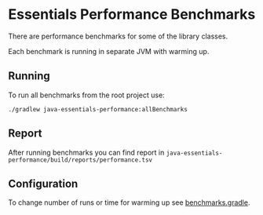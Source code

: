 Essentials Performance Benchmarks
=================================

There are performance benchmarks for some of the library classes.

Each benchmark is running in separate JVM with warming up. 

Running
-------

To run all benchmarks from the root project use:

    ./gradlew java-essentials-performance:allBenchmarks

Report
------
After running benchmarks you can find report in `java-essentials-performance/build/reports/performance.tsv`

Configuration
-------------
To change number of runs or time for warming up see [benchmarks.gradle](benchmarks.gradle).


